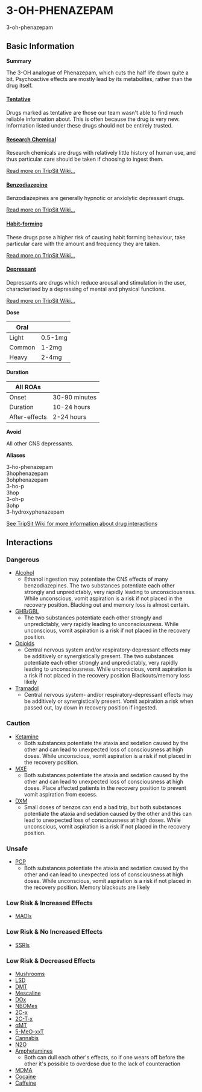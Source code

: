 # 3-OH-PHENAZEPAM

3-oh-phenazepam

## Basic Information

**Summary**

The 3-OH analogue of Phenazepam, which cuts the half life down quite a bit. Psychoactive effects are mostly lead by its metabolites, rather than the drug itself.

#### [Tentative](/category/tentative)

Drugs marked as tentative are those our team wasn't able to find much reliable information about. This is often because the drug is very new. Information listed under these drugs should not be entirely trusted.

#### [Research Chemical](/category/research-chemical)

Research chemicals are drugs with relatively little history of human use, and thus particular care should be taken if choosing to ingest them.

[Read more on TripSit Wiki...](#{category.wiki})

#### [Benzodiazepine](/category/benzodiazepine)

Benzodiazepines are generally hypnotic or anxiolytic depressant drugs.

[Read more on TripSit Wiki...](#{category.wiki})

#### [Habit-forming](/category/habit-forming)

These drugs pose a higher risk of causing habit forming behaviour, take particular care with the amount and frequency they are taken.

[Read more on TripSit Wiki...](#{category.wiki})

#### [Depressant](/category/depressant)

Depressants are drugs which reduce arousal and stimulation in the user, characterised by a depressing of mental and physical functions.

[Read more on TripSit Wiki...](#{category.wiki})

**Dose**

| Oral   |         |
| ------ | ------- |
| Light  | 0.5-1mg |
| Common | 1-2mg   |
| Heavy  | 2-4mg   |

**Duration**

| All ROAs      |               |
| ------------- | ------------- |
| Onset         | 30-90 minutes |
| Duration      | 10-24 hours   |
| After-effects | 2-24 hours    |

**Avoid**

All other CNS depressants.

**Aliases**

3-ho-phenazepam  
3hophenazepam  
3ohphenazepam  
3-ho-p  
3hop  
3-oh-p  
3ohp  
3-hydroxyphenazepam  

[See TripSit Wiki for more information about drug interactions](http://combo.tripsit.me/)

## Interactions

### Dangerous

* [Alcohol](/alcohol)  
   * Ethanol ingestion may potentiate the CNS effects of many benzodiazepines. The two substances potentiate each other strongly and unpredictably, very rapidly leading to unconsciousness. While unconscious, vomit aspiration is a risk if not placed in the recovery position. Blacking out and memory loss is almost certain.
* [GHB/GBL](https://wiki.tripsit.me/wiki/GHB)  
   * The two substances potentiate each other strongly and unpredictably, very rapidly leading to unconsciousness. While unconscious, vomit aspiration is a risk if not placed in the recovery position.
* [Opioids](https://wiki.tripsit.me/wiki/Opioids)  
   * Central nervous system and/or respiratory-depressant effects may be additively or synergistically present. The two substances potentiate each other strongly and unpredictably, very rapidly leading to unconsciousness. While unconscious, vomit aspiration is a risk if not placed in the recovery position Blackouts/memory loss likely
* [Tramadol](/tramadol)  
   * Central nervous system- and/or respiratory-depressant effects may be additively or synergistically present. Vomit aspiration a risk when passed out, lay down in recovery position if ingested.

### Caution

* [Ketamine](/ketamine)  
   * Both substances potentiate the ataxia and sedation caused by the other and can lead to unexpected loss of consciousness at high doses. While unconscious, vomit aspiration is a risk if not placed in the recovery position.
* [MXE](/mxe)  
   * Both substances potentiate the ataxia and sedation caused by the other and can lead to unexpected loss of consciousness at high doses. Place affected patients in the recovery position to prevent vomit aspiration from excess.
* [DXM](/dxm)  
   * Small doses of benzos can end a bad trip, but both substances potentiate the ataxia and sedation caused by the other and this can lead to unexpected loss of consciousness at high doses. While unconscious, vomit aspiration is a risk if not placed in the recovery position.

### Unsafe

* [PCP](/pcp)  
   * Both substances potentiate the ataxia and sedation caused by the other and can lead to unexpected loss of consciousness at high doses. While unconscious, vomit aspiration is a risk if not placed in the recovery position. Memory blackouts are likely

### Low Risk & Increased Effects

* [MAOIs](https://wiki.tripsit.me/wiki/Antidepressants#MAOIs)

### Low Risk & No Increased Effects

* [SSRIs](https://wiki.tripsit.me/wiki/Antidepressants#SSRIs)

### Low Risk & Decreased Effects

* [Mushrooms](/mushrooms)
* [LSD](/lsd)
* [DMT](/dmt)
* [Mescaline](/mescaline)
* [DOx](https://wiki.tripsit.me/wiki/DOx)
* [NBOMes](https://wiki.tripsit.me/wiki/NBOMes)
* [2C-x](https://wiki.tripsit.me/wiki/2C-X)
* [2C-T-x](https://wiki.tripsit.me/wiki/2C-X)
* [αMT](/amt)
* [5-MeO-xxT](https://wiki.tripsit.me/wiki/5-MeO-DMT)
* [Cannabis](/cannabis)
* [N2O](/nitrous)
* [Amphetamines](https://wiki.tripsit.me/wiki/Amphetamine)  
   * Both can dull each other's effects, so if one wears off before the other it's possible to overdose due to the lack of counteraction
* [MDMA](/mdma)
* [Cocaine](/cocaine)
* [Caffeine](/caffeine)